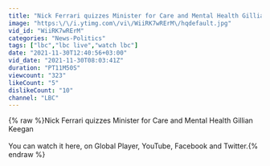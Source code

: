```yaml
---
title: "Nick Ferrari quizzes Minister for Care and Mental Health Gillian Keegan | Watch Live from 7.50AM"
image: "https:\/\/i.ytimg.com\/vi\/WiiRK7wRErM\/hqdefault.jpg"
vid_id: "WiiRK7wRErM"
categories: "News-Politics"
tags: ["lbc","lbc live","watch lbc"]
date: "2021-11-30T12:40:56+03:00"
vid_date: "2021-11-30T08:03:41Z"
duration: "PT11M50S"
viewcount: "323"
likeCount: "5"
dislikeCount: "10"
channel: "LBC"
---
```

{% raw %}Nick Ferrari quizzes Minister for Care and Mental Health Gillian Keegan<br /><br />You can watch it here, on Global Player, YouTube, Facebook and Twitter.{% endraw %}
